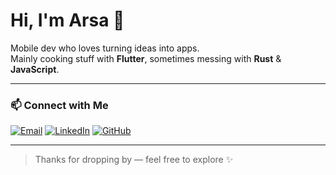 # Hi, I'm Arsa 👋

Mobile dev who loves turning ideas into apps.  
Mainly cooking stuff with **Flutter**, sometimes messing with **Rust** & **JavaScript**.

---

### 📫 Connect with Me

[![Email](https://img.shields.io/badge/-Email-333?style=flat&logo=gmail&logoColor=white)](mailto:arijsahmawan@outlook.com) [![LinkedIn](https://img.shields.io/badge/-LinkedIn-0A66C2?style=flat&logo=linkedin&logoColor=white)](https://linkedin.com/in/arij-sahmawan-8a095028a) [![GitHub](https://img.shields.io/badge/-GitHub-181717?style=flat&logo=github&logoColor=white)](https://github.com/arsa24)

---

> Thanks for dropping by — feel free to explore ✨
